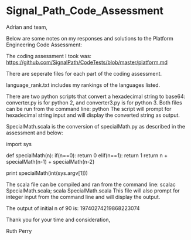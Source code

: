 # Signal_Path_Code_Assessment

Adrian and team,

Below are some notes on my responses and solutions to the Platform Engineering Code Assessment:


The coding assessment I took was: https://github.com/SignalPath/CodeTests/blob/master/platform.md

There are seperate files for each part of the coding assessment.

language_rank.txt includes my rankings of the languages listed.

There are two python scripts that convert a hexadecimal string to base64: converter.py is for python 2, and converter3.py is for python 3.  Both files can be run from the command line: python <file>  The script will prompt for hexadecimal string input and will display the converted string as output.
  
SpecialMath.scala is the conversion of specialMath.py as described in the assessment and below:

import sys

def specialMath(n):
	if(n==0):
		return 0
	elif(n==1):
		return 1
	return n + specialMath(n-1)	+ specialMath(n-2)

print specialMath(int(sys.argv[1]))

The scala file can be compiled and ran from the command line: scalac SpecialMath.scala; scala SpecialMath.scala
This file will also prompt for integer input from the command line and will display the output.

The output of initial n of 90 is: 19740274219868223074


Thank you for your time and consideration,

Ruth Perry
